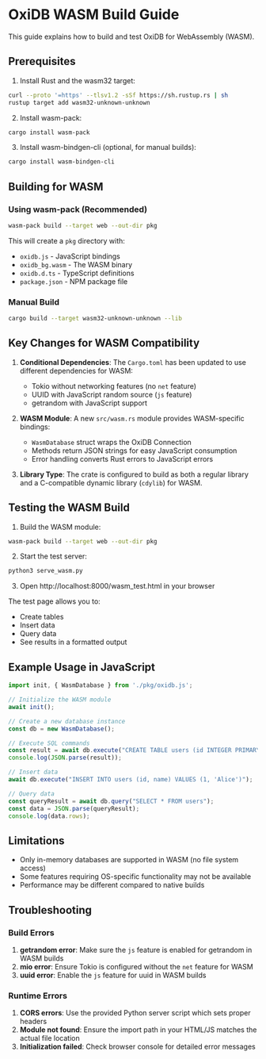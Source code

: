 # OxiDB WASM Build Guide

This guide explains how to build and test OxiDB for WebAssembly (WASM).

## Prerequisites

1. Install Rust and the wasm32 target:
```bash
curl --proto '=https' --tlsv1.2 -sSf https://sh.rustup.rs | sh
rustup target add wasm32-unknown-unknown
```

2. Install wasm-pack:
```bash
cargo install wasm-pack
```

3. Install wasm-bindgen-cli (optional, for manual builds):
```bash
cargo install wasm-bindgen-cli
```

## Building for WASM

### Using wasm-pack (Recommended)

```bash
wasm-pack build --target web --out-dir pkg
```

This will create a `pkg` directory with:
- `oxidb.js` - JavaScript bindings
- `oxidb_bg.wasm` - The WASM binary
- `oxidb.d.ts` - TypeScript definitions
- `package.json` - NPM package file

### Manual Build

```bash
cargo build --target wasm32-unknown-unknown --lib
```

## Key Changes for WASM Compatibility

1. **Conditional Dependencies**: The `Cargo.toml` has been updated to use different dependencies for WASM:
   - Tokio without networking features (no `net` feature)
   - UUID with JavaScript random source (`js` feature)
   - getrandom with JavaScript support

2. **WASM Module**: A new `src/wasm.rs` module provides WASM-specific bindings:
   - `WasmDatabase` struct wraps the OxiDB Connection
   - Methods return JSON strings for easy JavaScript consumption
   - Error handling converts Rust errors to JavaScript errors

3. **Library Type**: The crate is configured to build as both a regular library and a C-compatible dynamic library (`cdylib`) for WASM.

## Testing the WASM Build

1. Build the WASM module:
```bash
wasm-pack build --target web --out-dir pkg
```

2. Start the test server:
```bash
python3 serve_wasm.py
```

3. Open http://localhost:8000/wasm_test.html in your browser

The test page allows you to:
- Create tables
- Insert data
- Query data
- See results in a formatted output

## Example Usage in JavaScript

```javascript
import init, { WasmDatabase } from './pkg/oxidb.js';

// Initialize the WASM module
await init();

// Create a new database instance
const db = new WasmDatabase();

// Execute SQL commands
const result = await db.execute("CREATE TABLE users (id INTEGER PRIMARY KEY, name TEXT)");
console.log(JSON.parse(result));

// Insert data
await db.execute("INSERT INTO users (id, name) VALUES (1, 'Alice')");

// Query data
const queryResult = await db.query("SELECT * FROM users");
const data = JSON.parse(queryResult);
console.log(data.rows);
```

## Limitations

- Only in-memory databases are supported in WASM (no file system access)
- Some features requiring OS-specific functionality may not be available
- Performance may be different compared to native builds

## Troubleshooting

### Build Errors

1. **getrandom error**: Make sure the `js` feature is enabled for getrandom in WASM builds
2. **mio error**: Ensure Tokio is configured without the `net` feature for WASM
3. **uuid error**: Enable the `js` feature for uuid in WASM builds

### Runtime Errors

1. **CORS errors**: Use the provided Python server script which sets proper headers
2. **Module not found**: Ensure the import path in your HTML/JS matches the actual file location
3. **Initialization failed**: Check browser console for detailed error messages